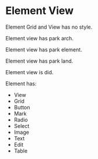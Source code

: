 # Element View

Element Grid and View has no style.

Element view has park arch.

Element view has park element.

Element view has park land.

Element view is did.

Element has:
- View
- Grid
- Button
- Mark
- Radio
- Select
- Image
- Text
- Edit
- Table